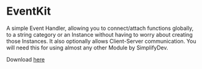 # EventKit
A simple Event Handler, allowing you to connect/attach functions globally, to a string category or an Instance without having to worry about creating those Instances. It also optionally allows Client-Server communication.
You will need this for using almost any other Module by SimplifyDev.

Download [here](https://github.com/IcKon/SimplifyDev/tree/main/Modules/EventKit/EventKit.lua)